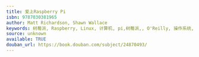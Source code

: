 ```yaml
---
title: 爱上Raspberry Pi
isbn: 9787030381965
author: Matt Richardson, Shawn Wallace
keywords: 树莓派, Raspberry, Linux, 计算机, pi,树莓派,, O'Reilly, 操作系统, pi,
source: unknown
available: TRUE
douban_url: https://book.douban.com/subject/24870493/
---
```

